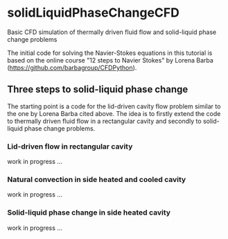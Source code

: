 # solidLiquidPhaseChangeCFD
Basic CFD simulation of thermally driven fluid flow and solid-liquid phase change problems

The initial code for solving the Navier-Stokes equations in this tutorial is based on the online course "12 steps to Navier Stokes" by Lorena Barba (https://github.com/barbagroup/CFDPython).

## Three steps to solid-liquid phase change

The starting point is a code for the lid-driven cavity flow problem similar to the one by Lorena Barba cited above. The idea is to firstly extend the code to thermally driven fluid flow in a rectangular cavity and secondly to solid-liquid phase change problems.

### Lid-driven flow in rectangular cavity

work in progress ...

### Natural convection in side heated and cooled cavity

work in progress ...

### Solid-liquid phase change in side heated cavity 

work in progress ...
